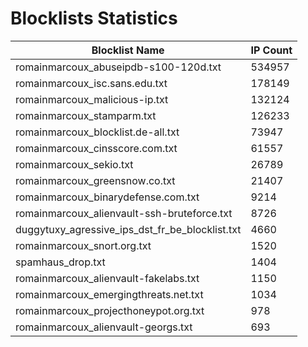 # Blocklists Statistics
| Blocklist Name | IP Count |
|----|----|
| romainmarcoux_abuseipdb-s100-120d.txt | 534957 |
| romainmarcoux_isc.sans.edu.txt | 178149 |
| romainmarcoux_malicious-ip.txt | 132124 |
| romainmarcoux_stamparm.txt | 126233 |
| romainmarcoux_blocklist.de-all.txt | 73947 |
| romainmarcoux_cinsscore.com.txt | 61557 |
| romainmarcoux_sekio.txt | 26789 |
| romainmarcoux_greensnow.co.txt | 21407 |
| romainmarcoux_binarydefense.com.txt | 9214 |
| romainmarcoux_alienvault-ssh-bruteforce.txt | 8726 |
| duggytuxy_agressive_ips_dst_fr_be_blocklist.txt | 4660 |
| romainmarcoux_snort.org.txt | 1520 |
| spamhaus_drop.txt | 1404 |
| romainmarcoux_alienvault-fakelabs.txt | 1150 |
| romainmarcoux_emergingthreats.net.txt | 1034 |
| romainmarcoux_projecthoneypot.org.txt | 978 |
| romainmarcoux_alienvault-georgs.txt | 693 |
